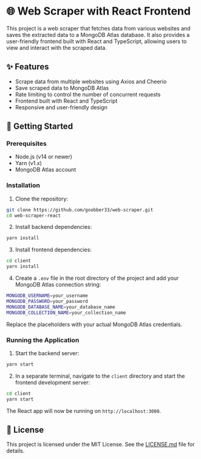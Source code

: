 # 🌐 Web Scraper with React Frontend

This project is a web scraper that fetches data from various websites and saves the extracted data to a MongoDB Atlas database. It also provides a user-friendly frontend built with React and TypeScript, allowing users to view and interact with the scraped data.

## ✨ Features

- Scrape data from multiple websites using Axios and Cheerio
- Save scraped data to MongoDB Atlas
- Rate limiting to control the number of concurrent requests
- Frontend built with React and TypeScript
- Responsive and user-friendly design

## 🚀 Getting Started

### Prerequisites

- Node.js (v14 or newer)
- Yarn (v1.x)
- MongoDB Atlas account

### Installation

1. Clone the repository:

```bash
git clone https://github.com/goobber33/web-scraper.git
cd web-scraper-react
```

2. Install backend dependencies:

```bash
yarn install
```

3. Install frontend dependencies:

```bash
cd client
yarn install
```

4. Create a `.env` file in the root directory of the project and add your MongoDB Atlas connection string:

```bash
MONGODB_USERNAME=your_username
MONGODB_PASSWORD=your_password
MONGODB_DATABASE_NAME=your_database_name
MONGODB_COLLECTION_NAME=your_collection_name
```

Replace the placeholders with your actual MongoDB Atlas credentials.

### Running the Application

1. Start the backend server:

```bash
yarn start
```

2. In a separate terminal, navigate to the `client` directory and start the frontend development server:

```bash
cd client
yarn start
```

The React app will now be running on `http://localhost:3000`.

## 📄 License

This project is licensed under the MIT License. See the [LICENSE.md](LICENSE.md) file for details.
